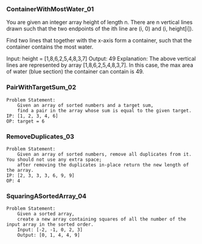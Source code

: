 ### ContainerWithMostWater_01

You are given an integer array height of length n. 
There are n vertical lines drawn such that the two endpoints of the ith line are (i, 0) 
and (i, height[i]).

Find two lines that together with the x-axis form a container, 
such that the container contains the most water.

Input: height = [1,8,6,2,5,4,8,3,7]
Output: 49
Explanation: The above vertical lines are represented by array [1,8,6,2,5,4,8,3,7]. 
In this case, the max area of water (blue section) the container can contain is 49.

### PairWithTargetSum_02
    Problem Statement:
        Given an array of sorted numbers and a target sum, 
        find a pair in the array whose sum is equal to the given target.
    IP: [1, 2, 3, 4, 6]
    OP: target = 6 
### RemoveDuplicates_03
    Problem Statement:
        Given an array of sorted numbers, remove all duplicates from it. You should not use any extra space; 
        after removing the duplicates in-place return the new length of the array.
    IP: [2, 3, 3, 3, 6, 9, 9]
    OP: 4
### SquaringASortedArray_04
    Problem Statement:
        Given a sorted array, 
        create a new array containing squares of all the number of the input array in the sorted order.
        Input: [-2, -1, 0, 2, 3]
        Output: [0, 1, 4, 4, 9]
    